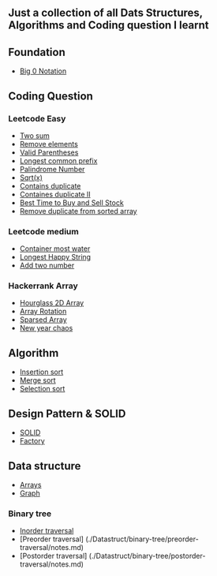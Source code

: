 ## Just a collection of all Dats Structures, Algorithms and Coding question I learnt

## Foundation
- [Big 0 Notation](./big0.md)

## Coding Question

### Leetcode Easy
- [Two sum](./Question/twoSum/question.md)
- [Remove elements](./Question/Remove-elements/notes.md)
- [Valid Parentheses](./Question/Valid-parentheses/notes.md)
- [Longest common prefix](./Question/Longest-common-prefix/notes.md)
- [Palindrome Number](./Question/Palindrome-number/notes.md)
- [Sqrt(x)](./Question/sqrt/notes.md) 
- [Contains duplicate](./Question/contains-duplicate/notes.md)
- [Containes duplicate II](./Question/contains-duplicate-II/notes.md)
- [Best Time to Buy and Sell Stock](./Question/best-time-to-buy-and-sell-stock/notes.md)
- [Remove duplicate from sorted array](./Question/remove-duplicate-from-sorted-array/notes.md)

### Leetcode medium
- [Container most water](./Question/Container-most-water/question.md)
- [Longest Happy String](./Question/Longest-Happy-String/notes.md)
- [Add two number](./Question/add-two-number/notes.md)
<!-- - [Backspace string compare](./Question/Backspace-string-compare) -->

### Hackerrank Array 
- [Hourglass 2D Array](./Question/hourglass-2d-array/question.md)
- [Array Rotation](./Question/array-rotation/notes.md)
- [Sparsed Array](./Question/sparsed-array/notes.md)
- [New year chaos](./Question/new-year-chaos/notes.md)

## Algorithm
- [Insertion sort](./Algorithm/InsertionSort/insertionSort.md)
- [Merge sort](./Algorithm/MergeSort/mergeSort.md)
- [Selection sort](./Algorithm/SelectionSort/selectionSort.md)

## Design Pattern & SOLID
- [SOLID](./Design-pattern)
- [Factory](./Design-pattern/Factory/notes.md)

## Data structure
- [Arrays](./Datastruct/array.md)
- [Graph](./Datastruct/Graph/index.md)

### Binary tree
- [Inorder traversal](./Datastruct/binary-tree/inorder-traversal/notes.md)
- [Preorder traversal] (./Datastruct/binary-tree/preorder-traversal/notes.md)
- [Postorder traversal] (./Datastruct/binary-tree/postorder-traversal/notes.md)

